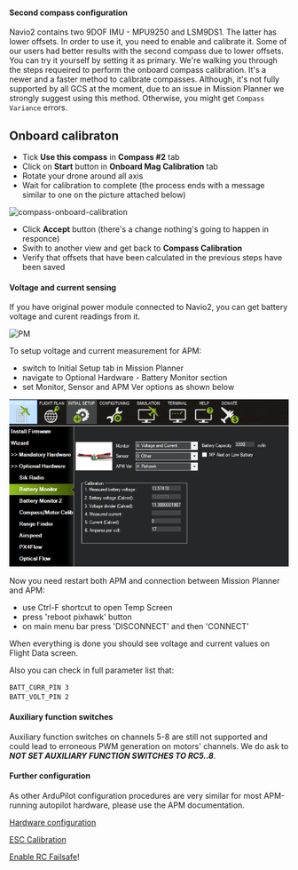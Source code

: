#### Second compass configuration

Navio2 contains two 9DOF IMU - MPU9250 and LSM9DS1. The latter has lower offsets. In order to use it, you need to enable and calibrate it.
Some of our users had better results with the second compass due to lower offsets. You can try it yourself by setting it as primary. 
We're walking you through the steps requeired to perform the onboard compass calibration. It's a newer and a faster method to calibrate compasses. 
Although, it's not fully supported by all GCS at the moment, due to an issue in Mission Planner we strongly suggest using this method. 
Otherwise, you might get ```Compass Variance``` errors.

## Onboard calibraton

- Tick **Use this compass** in **Compass #2** tab
- Click on **Start** button in **Onboard Mag Calibration** tab
- Rotate your drone around all axis
- Wait for calibration to complete (the process ends with a message similar to one on the picture attached below)

![compass-onboard-calibration](img/compass-onboard-calibration.png)

- Click **Accept** button (there's a change nothing's going to happen in responce)
- Swith to another view and get back to **Compass Calibration**
- Verify that offsets that have been calculated in the previous steps have been saved

#### Voltage and current sensing

If you have original power module connected to Navio2, you can get battery voltage and curent readings from it.

![PM](img/navio2-power-module.png)

To setup voltage and current measurement for APM:

- switch to Initial Setup tab in Mission Planner
- navigate to Optional Hardware - Battery Monitor section
- set Monitor, Sensor and APM Ver options as shown below

![BatteryMonitor](img/mp-battery-monitor.png)

Now you need restart both APM and connection between Mission Planner and APM:

- use Ctrl-F shortcut to open Temp Screen
- press 'reboot pixhawk' button
- on main menu bar press 'DISCONNECT' and then 'CONNECT'

When everything is done you should see voltage and current values on Flight Data screen. 

Also you can check in full parameter list that:

```bash
BATT_CURR_PIN 3
BATT_VOLT_PIN 2
```

#### Auxiliary function switches

Auxiliary function switches on channels 5-8 are still not supported and could lead to erroneous PWM generation on motors' channels.
We do ask to ***NOT SET AUXILIARY FUNCTION SWITCHES TO RC5..8***.

#### Further configuration

As other ArduPilot configuration procedures are very similar for most APM-running autopilot hardware, please use the APM documentation.

[Hardware configuration](http://ardupilot.org/copter/docs/configuring-hardware.html)

[ESC Calibration](http://ardupilot.org/copter/docs/esc-calibration.html)

[Enable RC Failsafe](http://ardupilot.org/copter/docs/radio-failsafe.html)!
